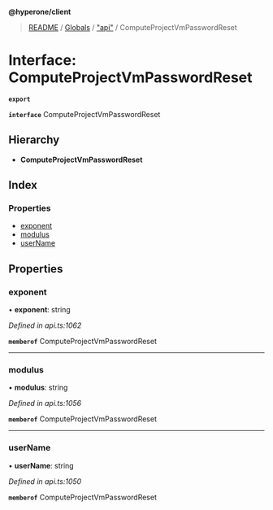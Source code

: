 **@hyperone/client**

> [README](../README.md) / [Globals](../globals.md) / ["api"](../modules/_api_.md) / ComputeProjectVmPasswordReset

# Interface: ComputeProjectVmPasswordReset

**`export`** 

**`interface`** ComputeProjectVmPasswordReset

## Hierarchy

* **ComputeProjectVmPasswordReset**

## Index

### Properties

* [exponent](_api_.computeprojectvmpasswordreset.md#exponent)
* [modulus](_api_.computeprojectvmpasswordreset.md#modulus)
* [userName](_api_.computeprojectvmpasswordreset.md#username)

## Properties

### exponent

•  **exponent**: string

*Defined in api.ts:1062*

**`memberof`** ComputeProjectVmPasswordReset

___

### modulus

•  **modulus**: string

*Defined in api.ts:1056*

**`memberof`** ComputeProjectVmPasswordReset

___

### userName

•  **userName**: string

*Defined in api.ts:1050*

**`memberof`** ComputeProjectVmPasswordReset
